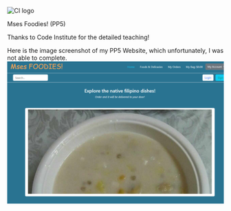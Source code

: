 ![CI logo](https://codeinstitute.s3.amazonaws.com/fullstack/ci_logo_small.png)

Mses Foodies! (PP5)

Thanks to Code Institute for the detailed teaching!

Here is the image screenshot of my PP5 Website, which unfortunately, I was not able to complete.
![Mses Foodies](readme_image/mses-foodies.png)



